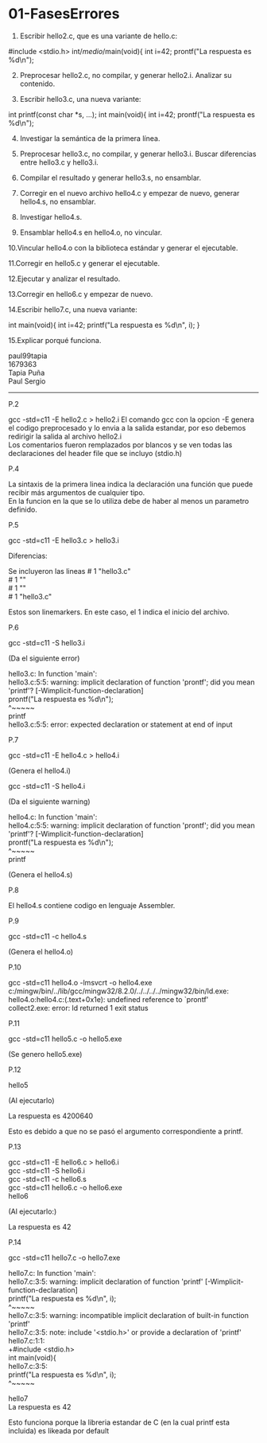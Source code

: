 # 01-FasesErrores

1. Escribir hello2.c, que es una variante de hello.c:

#include <stdio.h>
int/*medio*/main(void){
int i=42;
 prontf("La respuesta es %d\n");
 
2. Preprocesar hello2.c, no compilar, y generar hello2.i. Analizar su
contenido.

3. Escribir hello3.c, una nueva variante:

int printf(const char *s, ...);
int main(void){
int i=42;
 prontf("La respuesta es %d\n");
 
4. Investigar la semántica de la primera línea.

5. Preprocesar hello3.c, no compilar, y generar hello3.i. Buscar diferencias
entre hello3.c y hello3.i.

6. Compilar el resultado y generar hello3.s, no ensamblar.

7. Corregir en el nuevo archivo hello4.c y empezar de nuevo, generar
hello4.s, no ensamblar.

8. Investigar hello4.s.

9. Ensamblar hello4.s en hello4.o, no vincular.

10.Vincular hello4.o con la biblioteca estándar y generar el ejecutable.

11.Corregir en hello5.c y generar el ejecutable.

12.Ejecutar y analizar el resultado.

13.Corregir en hello6.c y empezar de nuevo.

14.Escribir hello7.c, una nueva variante:

int main(void){
int i=42;
 printf("La respuesta es %d\n", i);
}

15.Explicar porqué funciona.

paul99tapia  
1679363  
Tapia Puña  
Paul Sergio  

-----------------------------------------------------------------------------

P.2

gcc -std=c11 -E hello2.c > hello2.i
El comando gcc con la opcion -E genera el codigo preprocesado y lo envia a la salida estandar, por eso debemos redirigir la salida al archivo hello2.i  
Los comentarios fueron remplazados por blancos y se ven todas las declaraciones del header file que se incluyo (stdio.h)  

P.4

La sintaxis de la primera linea indica la declaración una función que puede recibir más argumentos de cualquier tipo.  
En la funcion en la que se lo utiliza debe de haber al menos un parametro definido.

P.5

gcc -std=c11 -E hello3.c > hello3.i

Diferencias:

Se incluyeron las lineas
    # 1 "hello3.c"  
    # 1 "<built-in>"  
    # 1 "<command-line>"  
    # 1 "hello3.c"  

Estos son linemarkers. En este caso, el 1 indica el inicio del archivo.

P.6

gcc -std=c11 -S hello3.i

(Da el siguiente error)

hello3.c: In function 'main':  
hello3.c:5:5: warning: implicit declaration of function 'prontf'; did you mean 'printf'? [-Wimplicit-function-declaration]  
     prontf("La respuesta es %d\n");  
     ^~~~~~  
     printf  
hello3.c:5:5: error: expected declaration or statement at end of input  

P.7

gcc -std=c11 -E hello4.c > hello4.i

(Genera el hello4.i)

gcc -std=c11 -S hello4.i

(Da el siguiente warning)

hello4.c: In function 'main':  
hello4.c:5:5: warning: implicit declaration of function 'prontf'; did you mean 'printf'? [-Wimplicit-function-declaration]  
     prontf("La respuesta es %d\n");  
     ^~~~~~  
     printf  

(Genera el hello4.s)

P.8 

El hello4.s contiene codigo en lenguaje Assembler.

P.9

gcc -std=c11 -c hello4.s

(Genera el hello4.o)

P.10

gcc -std=c11 hello4.o -lmsvcrt -o hello4.exe  
c:/mingw/bin/../lib/gcc/mingw32/8.2.0/../../../../mingw32/bin/ld.exe: hello4.o:hello4.c:(.text+0x1e): undefined reference to `prontf'  
collect2.exe: error: ld returned 1 exit status  

P.11

gcc -std=c11 hello5.c -o hello5.exe

(Se genero hello5.exe)

P.12

hello5

(Al ejecutarlo)
 
La respuesta es 4200640

Esto es debido a que no se pasó el argumento correspondiente a printf.

P.13

gcc -std=c11 -E hello6.c > hello6.i  
gcc -std=c11 -S hello6.i  
gcc -std=c11 -c hello6.s  
gcc -std=c11 hello6.c -o hello6.exe  
hello6  

(Al ejecutarlo:)

La respuesta es 42

P.14

gcc -std=c11 hello7.c -o hello7.exe


hello7.c: In function 'main':  
hello7.c:3:5: warning: implicit declaration of function 'printf' [-Wimplicit-function-declaration]  
     printf("La respuesta es %d\n", i);  
     ^~~~~~  
hello7.c:3:5: warning: incompatible implicit declaration of built-in function 'printf'  
hello7.c:3:5: note: include '<stdio.h>' or provide a declaration of 'printf'  
hello7.c:1:1:  
+#include <stdio.h>  
 int main(void){  
hello7.c:3:5:  
     printf("La respuesta es %d\n", i);  
     ^~~~~~  

hello7  
La respuesta es 42  

Esto funciona porque la libreria estandar de C (en la cual printf esta incluida) es likeada por default
